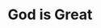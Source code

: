 ---
title: "God is Great"
url: /accra/god-is-great-al-waleed-bin-talal-highway-2/
shop: Lebensmittel
---